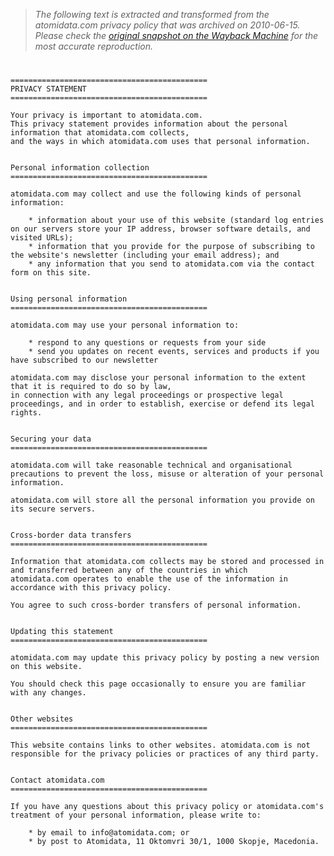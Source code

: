 > *The following text is extracted and transformed from the atomidata.com privacy policy that was archived on 2010-06-15. Please check the [original snapshot on the Wayback Machine](https://web.archive.org/web/20100615115832id_/http%3A//www.atomidata.com/privacy.txt) for the most accurate reproduction.*

# 


    ============================================
    PRIVACY STATEMENT
    ============================================
    
    Your privacy is important to atomidata.com.
    This privacy statement provides information about the personal information that atomidata.com collects,
    and the ways in which atomidata.com uses that personal information.
    
    
    Personal information collection
    ============================================
     
    atomidata.com may collect and use the following kinds of personal information:
    
        * information about your use of this website (standard log entries on our servers store your IP address, browser software details, and visited URLs);
        * information that you provide for the purpose of subscribing to the website's newsletter (including your email address); and
        * any information that you send to atomidata.com via the contact form on this site.
    
    
    Using personal information
    ============================================
     
    atomidata.com may use your personal information to:
    
        * respond to any questions or requests from your side
        * send you updates on recent events, services and products if you have subscribed to our newsletter
    
    atomidata.com may disclose your personal information to the extent that it is required to do so by law, 
    in connection with any legal proceedings or prospective legal proceedings, and in order to establish, exercise or defend its legal rights.
    
    
    Securing your data
    ============================================
    
    atomidata.com will take reasonable technical and organisational precautions to prevent the loss, misuse or alteration of your personal information.
    
    atomidata.com will store all the personal information you provide on its secure servers.
    
    
    Cross-border data transfers
    ============================================
    
    Information that atomidata.com collects may be stored and processed in and transferred between any of the countries in which 
    atomidata.com operates to enable the use of the information in accordance with this privacy policy.
    
    You agree to such cross-border transfers of personal information.
    
    
    Updating this statement
    ============================================
    
    atomidata.com may update this privacy policy by posting a new version on this website. 
    
    You should check this page occasionally to ensure you are familiar with any changes. 
    
     
    Other websites
    ============================================
    
    This website contains links to other websites. atomidata.com is not responsible for the privacy policies or practices of any third party.
    
     
    Contact atomidata.com
    ============================================
    
    If you have any questions about this privacy policy or atomidata.com's treatment of your personal information, please write to:
    
        * by email to info@atomidata.com; or
        * by post to Atomidata, 11 Oktomvri 30/1, 1000 Skopje, Macedonia.
